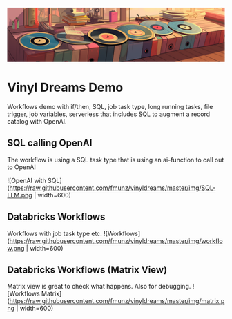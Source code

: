 ![Vinyl Dreams](https://raw.githubusercontent.com/fmunz/vinyldreams/master/img/rec8.png)

# Vinyl Dreams Demo


Workflows demo with if/then, SQL, job task type, long running tasks, file trigger, job variables, serverless that includes SQL to augment a record catalog with OpenAI. 


## SQL calling OpenAI

The workflow is using a SQL task type that is using an ai-function to call out to OpenAI

![OpenAI with SQL](https://raw.githubusercontent.com/fmunz/vinyldreams/master/img/SQL-LLM.png | width=600)


## Databricks Workflows
Workflows with job task type etc. 
![Workflows](https://raw.githubusercontent.com/fmunz/vinyldreams/master/img/workflow.png | width=600)


## Databricks Workflows (Matrix View)
Matrix view is great to check what happens. Also for debugging.
![Workflows Matrix](https://raw.githubusercontent.com/fmunz/vinyldreams/master/img/matrix.png | width=600)


